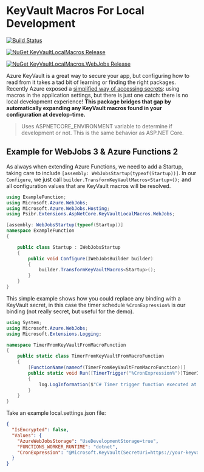 # KeyVault Macros For Local Development

[![Build Status](https://dev.azure.com/psibrorg/KeyVault%20Local%20Macros/_apis/build/status/psibr.KeyVaultLocalMacros?branchName=master)](https://dev.azure.com/psibrorg/KeyVault%20Local%20Macros/_build/latest?definitionId=6&branchName=master)

[![NuGet KeyVaultLocalMacros Release](https://img.shields.io/nuget/v/Psibr.Extensions.AspNetCore.KeyVaultLocalMacros.svg?label=Psibr.Extensions.AspNetCore.KeyVaultLocalMacros)](https://www.nuget.org/packages/Psibr.Extensions.AspNetCore.KeyVaultLocalMacros)

[![NuGet KeyVaultLocalMacros.WebJobs Release](https://img.shields.io/nuget/v/Psibr.Extensions.AspNetCore.KeyVaultLocalMacros.WebJobs.svg?label=Psibr.Extensions.AspNetCore.KeyVaultLocalMacros.WebJobs)](https://www.nuget.org/packages/Psibr.Extensions.AspNetCore.KeyVaultLocalMacros.WebJobs)

Azure KeyVault is a great way to secure your app, but configuring how to read from it takes a tad bit of learning or finding the right packages. Recently Azure exposed a [simplified way of accessing secrets](https://docs.microsoft.com/en-us/azure/app-service/app-service-key-vault-references): using macros in the application settings, but there is just one catch: there is no local development experience! **This package bridges that gap by automatically expanding any KeyVault macros found in your configuration at develop-time.**

> Uses ASPNETCORE_ENVIRONMENT variable to determine if development or not. This is the same behavior as ASP.NET Core.

## Example for WebJobs 3 & Azure Functions 2
As always when extending Azure Functions, we need to add a Startup, taking care to include `[assembly: WebJobsStartup(typeof(Startup))]`. In our `Configure`, we just call `builder.TransformKeyVaultMacros<Startup>();` and all configuration values that are KeyVault macros will be resolved.

```csharp
using ExampleFunction;
using Microsoft.Azure.WebJobs;
using Microsoft.Azure.WebJobs.Hosting;
using Psibr.Extensions.AspNetCore.KeyVaultLocalMacros.WebJobs;

[assembly: WebJobsStartup(typeof(Startup))]
namespace ExampleFunction
{

    public class Startup : IWebJobsStartup
    {
        public void Configure(IWebJobsBuilder builder)
        {
            builder.TransformKeyVaultMacros<Startup>();
        }
    }
}

```

This simple example shows how you could replace any binding with a KeyVault secret, in this case the timer schedule `%CronExpression%` is our binding (not really secret, but useful for the demo).

```csharp
using System;
using Microsoft.Azure.WebJobs;
using Microsoft.Extensions.Logging;

namespace TimerFromKeyVaultFromMacroFunction
{
    public static class TimerFromKeyVaultFromMacroFunction
    {
        [FunctionName(nameof(TimerFromKeyVaultFromMacroFunction))]
        public static void Run([TimerTrigger("%CronExpression%")]TimerInfo myTimer, ILogger log)
        {
            log.LogInformation($"C# Timer trigger function executed at: {DateTime.Now}");
        }
    }
}
```

Take an example local.settings.json file:
```json
{
  "IsEncrypted": false,
  "Values": {
    "AzureWebJobsStorage": "UseDevelopmentStorage=true",
    "FUNCTIONS_WORKER_RUNTIME": "dotnet",
    "CronExpression": "@Microsoft.KeyVault(SecretUri=https://your-keyvault-name.vault.azure.net/secrets/Values--CronExpression/fbe973a92f674ce09e9c03d044499243)"
  }
}
```

